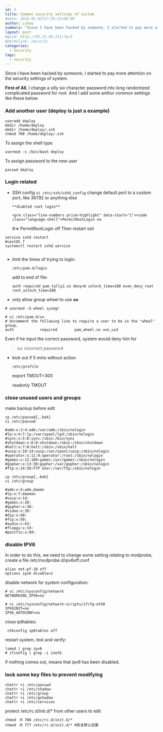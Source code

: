 ```yaml
---
id: 3
title: Common security settings of system
#date: 2018-01-01T17:34:32+00:00
author: Luhao
summary: "Since I have been hacked by someone, I started to pay more attention on the security settings of system."
layout: post
#guid: http://45.33.40.211/?p=3
#permalink: /misc/3/
categories:
  - Security
tags:
  - security
---
```


Since I have been hacked by someone, I started to pay more attention on the security settings of system.

**First of All**, I change a silly six character password into long randomized complicated password for root. And I add some anthor common settings like these below:

### Add another user (deploy is just a example)

<pre class="line-numbers prism-highlight" data-start="1"><code class="language-shell">useradd deploy  
mkdir /home/deploy  
mkdir /home/deploy/.ssh  
chmod 700 /home/deploy/.ssh  
</code></pre>

To assign the shell type

`usermod -s /bin/bash deploy`

To assign password to the new user

`passwd deploy`

### Login related

- SSH config
  `vi /etc/ssh/sshd_config`
  change default port to a custom port, like 36792 or anything else

      **diabled root login**

      <pre class="line-numbers prism-highlight" data-start="1"><code class="language-shell">PermitRootLogin no

  #=&gt;
  PermitRootLogin off
  </code></pre>
  Then restart ssh

<pre class="line-numbers prism-highlight" data-start="1"><code class="language-null">service sshd restart
#centOS 7
systemctl restart sshd.service

</code></pre>

- limit the times of trying to login:

  `/etc/pam.d/login`

  add to end of file:

  `auth required pam_tally2.so deny=6 unlock_time=180 even_deny_root  root_unlock_time=180`

- only allow group wheel to use **_su_**

<pre class="line-numbers prism-highlight" data-start="1"><code class="language-null"># usermod -G wheel sysmgr

# vi /etc/pam.d/su
# Uncomment the following line to require a user to be in the "wheel" group.
auth            required        pam_wheel.so use_uid   
</code></pre>

Even if he input the correct password, system would deny him for

> su: incorrect password

- kick out if 5 mins without action

  `/etc/profile`</p>
  export TMOUT=300

  readonly TMOUT

### close unused users and groups

make backup before edit

<pre class="line-numbers prism-highlight" data-start="1"><code class="language-shell">cp /etc/passwd{,.bak} 
vi /etc/passwd 
</code></pre>

<pre class="line-numbers prism-highlight" data-start="1"><code class="language-null">#adm:x:3:4:adm:/var/adm:/sbin/nologin  
#lp:x:4:7:lp:/var/spool/lpd:/sbin/nologin  
#sync:x:5:0:sync:/sbin:/bin/sync  
#shutdown:x:6:0:shutdown:/sbin:/sbin/shutdown  
#halt:x:7:0:halt:/sbin:/sbin/halt  
#uucp:x:10:14:uucp:/var/spool/uucp:/sbin/nologin  
#operator:x:11:0:operator:/root:/sbin/nologin  
#games:x:12:100:games:/usr/games:/sbin/nologin  
#gopher:x:13:30:gopher:/var/gopher:/sbin/nologin   
#ftp:x:14:50:FTP User:/var/ftp:/sbin/nologin
</code></pre>

<pre class="line-numbers prism-highlight" data-start="1"><code class="language-null">cp /etc/group{,.bak} 
vi /etc/group 
</code></pre>

<pre class="line-numbers prism-highlight" data-start="1"><code class="language-null">#adm:x:4:adm,daemn  
#lp:x:7:daemon  
#uucp:x:14:  
#games:x:20:  
#gopher:x:30:  
#video:x:39:  
#dip:x:40:  
#ftp:x:50:  
#audio:x:63:  
#floppy:x:19:  
#postfix:x:89: 
</code></pre>

### disable IPV6

In order to do this, we need to change some setting relating to modprobe, create a file /etc/modprobe.d/ipv6off.conf

<pre class="line-numbers prism-highlight" data-start="1"><code class="language-null">alias net-pf-10 off
options ipv6 disable=1
</code></pre>

disable network for system configuration:

<pre class="line-numbers prism-highlight" data-start="1"><code class="language-null"># vi /etc/sysconfig/network
NETWORKING_IPV6=no
</code></pre>

<pre class="line-numbers prism-highlight" data-start="1"><code class="language-null"># vi /etc/sysconfig/network-scripts/ifcfg-eth0
IPV6INIT=no
IPV6_AUTOCONF=no
</code></pre>

close ip6tables:

<pre class="line-numbers prism-highlight" data-start="1"><code class="language-null"> chkconfig ip6tables off
</code></pre>

restart system, test and verify:

<pre class="line-numbers prism-highlight" data-start="1"><code class="language-null">lsmod | grep ipv6
# ifconfig | grep -i inet6
</code></pre>

if nothing comes out, means that ipv6 has been disabled.

### lock some key files to prevent modifying

<pre class="line-numbers prism-highlight" data-start="1"><code class="language-null">chattr +i /etc/passwd
chattr +i /etc/shadow
chattr +i /etc/group
chattr +i /etc/gshadow
chattr +i /etc/services 
</code></pre>

protect /etc/rc.d/init.d/\* from other users to edit

<pre class="line-numbers prism-highlight" data-start="1"><code class="language-null">chmod -R 700 /etc/rc.d/init.d/*
chmod -R 777 /etc/rc.d/init.d/* #恢复默认设置
</code></pre>
